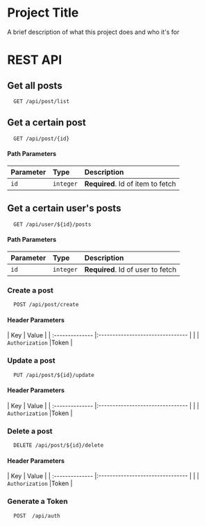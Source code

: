 
# Project Title

A brief description of what this project does and who it's for


# REST API

## Get all posts

```http
  GET /api/post/list
```

## Get a certain post

```http
  GET /api/post/{id}
```
#### Path Parameters

| Parameter | Type     | Description                       |
| :-------- | :------- | :-------------------------------- |
| `id`      | `integer` | **Required**. Id of item to fetch |

## Get a certain user's posts

```http
  GET /api/user/${id}/posts
```
#### Path Parameters 

| Parameter | Type     | Description                       |
| :-------- | :------- | :-------------------------------- |
| `id`      | `integer` | **Required**. Id of user to fetch |

### Create a post

```http
  POST /api/post/create
```
#### Header Parameters

| Key                   | Value                             |
| :--------------       |:--------------------------------  |            |
| `Authorization`       |Token <token>                      |


### Update a post

```http
  PUT /api/post/${id}/update
```

#### Header Parameters

| Key                   | Value                             |
| :--------------       |:--------------------------------  |            |
| `Authorization`       |Token <token>                      |

### Delete a post

```http
  DELETE /api/post/${id}/delete
```
#### Header Parameters

| Key                   | Value                             |
| :--------------       |:--------------------------------  |            |
| `Authorization`       |Token <token>                      |


### Generate a Token

```http
  POST  /api/auth
```



